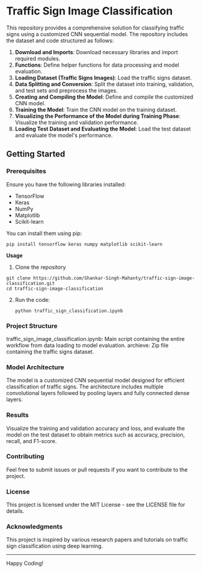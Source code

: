 # Traffic Sign Image Classification

This repository provides a comprehensive solution for classifying traffic signs using a customized CNN sequential model. The repository includes the dataset and code structured as follows:

1. **Download and Imports**: Download necessary libraries and import required modules.
2. **Functions**: Define helper functions for data processing and model evaluation.
3. **Loading Dataset (Traffic Signs Images)**: Load the traffic signs dataset.
4. **Data Splitting and Conversion**: Split the dataset into training, validation, and test sets and preprocess the images.
5. **Creating and Compiling the Model**: Define and compile the customized CNN model.
6. **Training the Model**: Train the CNN model on the training dataset.
7. **Visualizing the Performance of the Model during Training Phase**: Visualize the training and validation performance.
8. **Loading Test Dataset and Evaluating the Model**: Load the test dataset and evaluate the model's performance.

## Getting Started

### Prerequisites

Ensure you have the following libraries installed:

- TensorFlow
- Keras
- NumPy
- Matplotlib
- Scikit-learn

You can install them using pip:

```
pip install tensorflow keras numpy matplotlib scikit-learn
```

**Usage**
1. Clone the repository
```
git clone https://github.com/Shankar-Singh-Mahanty/traffic-sign-image-classification.git
cd traffic-sign-image-classification
```
2. Run the code:
   ```
   python traffic_sign_classification.ipynb
   ```
### Project Structure
traffic_sign_image_classification.ipynb: Main script containing the entire workflow from data loading to model evaluation.
archieve: Zip file containing the traffic signs dataset.

### Model Architecture
The model is a customized CNN sequential model designed for efficient classification of traffic signs. The architecture includes multiple convolutional layers followed by pooling layers and fully connected dense layers.

### Results
Visualize the training and validation accuracy and loss, and evaluate the model on the test dataset to obtain metrics such as accuracy, precision, recall, and F1-score.

### Contributing
Feel free to submit issues or pull requests if you want to contribute to the project.

### License
This project is licensed under the MIT License - see the LICENSE file for details.

### Acknowledgments
This project is inspired by various research papers and tutorials on traffic sign classification using deep learning.

---
Happy Coding!
